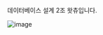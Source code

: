 데이터베이스 설계 2조 왓츄입니다.

![image](https://github.com/user-attachments/assets/11b4f1d0-6d77-4d6c-99fe-393eb6b2768d)
